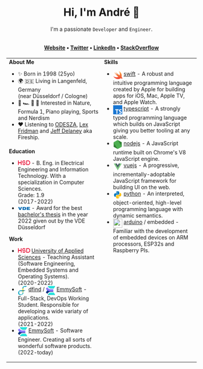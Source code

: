 <h1 align="center">Hi, I'm André 👋</h1>
<p align="center"><span>I'm a passionate <code>Developer</code> and <code>Engineer</code>.</span></p>
<h4 align="center" style="margin-top: 32px">
   <a href="https://kuhlti.me">Website</a>
   &bull;
   <a href="https://twitter.com/KuhlTime">Twitter</a>
   &bull;
   <a href="https://linkedin.com/in/KuhlTime">LinkedIn</a>
   &bull;
   <a href="https://stackoverflow.com/users/story/4179020">StackOverflow</a>
</h4>
<table>
   <tr>
      <td valign="top" width="50%">
         <b>About Me</b>
         <ul>
            <li>
               ✨ Born in 1998 (25yo)
            </li>
            <li>
               🌍 🇩🇪 Living in Langenfeld, Germany<br>(near Düsseldorf / Cologne)
            </li>
            <li>
               🌳 🏎 🎹 🍳 Interested in Nature, Formula 1, Piano playing, Sports and Nerdism
            </li>
            <li>
               ❤️ Listening to <a href="https://www.youtube.com/watch?v=Z9XwSGS-A6I">ODESZA</a>, <a href="https://open.spotify.com/show/2MAi0BvDc6GTFvKFPXnkCL">Lex Fridman</a> and <a href="https://www.youtube.com/c/fireship">Jeff Delaney</a> aka Fireship.
            </li>
         </ul>
      </td>
      <td valign="top" width="50%" rowspan="2">
         <b>Skills</b>
         <ul>
            <li>
               <img src="assets/swift.svg" width="24" height="24" align="top">
               <a href="https://apple.com/swift/" target="_blank">swift</a> - A robust and intuitive programming language created by Apple for building apps for iOS, Mac, Apple TV, and Apple Watch.
            </li>
            <li>
               <img src="assets/typescript.svg" width="24" height="24" align="top">
               <a href="https://typescriptlang.org/" target="_blank">typescript</a> - A strongly typed programming language which builds on JavaScript giving you better tooling at any scale.
            </li>
            <li>
               <img src="assets/node.svg" width="24" height="24" align="top">
               <a href="https://nodejs.org" target="_blank">nodejs</a> - A JavaScript runtime built on Chrome's V8 JavaScript engine.
            </li>
            <li>
               <img src="assets/vue.svg" width="24" height="24" align="top">
               <a href="https://github.com/vuejs" target="_blank">vuejs</a> - A progressive, incrementally-adoptable JavaScript framework for building UI on the web. 
            </li>
            <li>
               <img src="assets/python.svg" width="24" height="24" align="top">
               <a href="https://python.org/" target="_blank">python</a> - An interpreted, object-oriented, high-level programming language with dynamic semantics.
            </li>
            <li>
               <img src="https://avatars.githubusercontent.com/u/379109?s=200&v=4" width="24" height="24" align="top">
               <a href="https://arduino.org/" target="_blank">arduino</a> / embedded - Familiar with the development of embedded devices on ARM processors, ESP32s and Raspberry PIs.
            </li>
         </ul>
      </td>
   </tr>
   <tr>
      <td valign="top" width="50%">
         <b>Education</b>
         <ul>
            <li>
               <a href="https://hs-duesseldorf.de" target="_blank"><img src="assets/hsd.svg" width="32" align="vertical-align:middle"></a>
               - B. Eng. in Electrical Engineering and Information Technology. With a specialization in Computer Sciences.<br>Grade: 1.9<br>(2017-2022)
            </li>
            <li>
               <a href="https://www.vde-duesseldorf.de/du-de" target="_blank"><img src="assets/vde.svg" width="32" align="vertical-align:middle"></a>
               - Award for the best <a href="https://github.com/KuhlTime/bachelors-thesis">bachelor's thesis</a> in the year 2022 given out by the VDE Düsseldorf
            </li>
         </ul>
         <b>Work</b>
         <ul>
            <li>
               <a href="https://hs-duesseldorf.de" target="_blank"><img src="assets/hsd.svg" width="32" align="vertical-align:middle"></a>
               <a href="https://hs-duesseldorf.de" target="_blank">University of Applied Sciences</a>
               <span>- Teaching Assistant (Software Engineering, Embedded Systems and Operating Systems).<br>(2020-2022)</span>
            </li>
            <li>
               <img src="assets/dfind.png" width="24" height="24" align="top">
               <a href="https://dfind.com" target="_blank">dfind</a> / 
               <img src="assets/emmysoft.svg" width="24" height="24" align="top">
               <a href="https://emmysoft.com" target="_blank">EmmySoft</a>
               <span>- Full-Stack, DevOps Working Student. Responsible for developing a wide variaty of applications. <br> (2021-2022)</span>
            </li>
            <li>
               <img src="assets/emmysoft.svg" width="24" height="24" align="top">
               <a href="https://emmysoft.com" target="_blank">EmmySoft</a>
               <span>- Software Engineer. Creating all sorts of wonderful software products. <br> (2022-today)</span>
            </li>
         </ul>
      </td>
   </tr>
</table>
